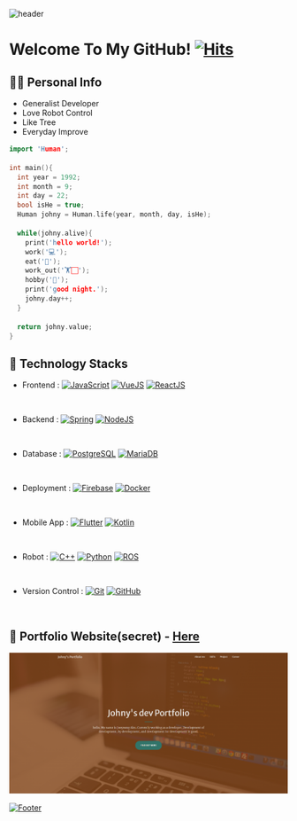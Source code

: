 ![header](https://capsule-render.vercel.app/api?type=shark&color=auto&height=50&section=header&text=✨&fontSize=20)

# Welcome To My GitHub! [![Hits](https://hits.seeyoufarm.com/api/count/incr/badge.svg?url=https%3A%2F%2Fgithub.com%2Fdkswndud1992%2F&count_bg=%233BFF8C&title_bg=%23FF9C45&icon=github.svg&icon_color=%23000000&title=hits&edge_flat=false)](https://github.com/dkswndud1992)

## 🙋‍♂️ Personal Info
- Generalist Developer
- Love Robot Control
- Like Tree
- Everyday Improve

```cpp
import 'Human';

int main(){
  int year = 1992;
  int month = 9;
  int day = 22;
  bool isHe = true;
  Human johny = Human.life(year, month, day, isHe);

  while(johny.alive){
    print('hello world!');
    work('💻');
    eat('🍖');
    work_out('🏋🏻');
    hobby('📖');
    print('good night.');
    johny.day++;
  }

  return johny.value;
}
```

## 🔨 Technology Stacks
- Frontend :
<span>[![JavaScript](https://img.shields.io/badge/JavaScript-dbab09?style=flat&logo=javascript&logoColor=white)](https://en.wikipedia.org/wiki/JavaScript)</span>
<span>[![VueJS](https://img.shields.io/badge/VueJS-01DFA5?style=flat&logo=vuedotjs&logoColor=white)](https://vuejs.org)</span>
<span>[![ReactJS](https://img.shields.io/badge/ReactJS-00FFFF?style=flat&logo=react&logoColor=black)](https://react.dev)</span>
<br/>

- Backend :
<span>[![Spring](https://img.shields.io/badge/Spring-0776pB?style=flat&logo=spring&logoColor=white)](https://spring.io)</span>
<span>[![NodeJS](https://img.shields.io/badge/NodeJS-dbab09?style=flat&logo=nodedotjs&logoColor=white)](https://nodejs.org)</span>
<br/>

- Database :
<span>[![PostgreSQL](https://img.shields.io/badge/PostgreSQL-336791?style=flat&logo=postgresql&logoColor=white)](https://www.postgresql.org)</span>
<span>[![MariaDB](https://img.shields.io/badge/MariaDB-0B3B39?style=flat&logo=mariadb&logoColor=white)](https://mariadb.org)</span>
<br/>

- Deployment :
<span>[![Firebase](https://img.shields.io/badge/Firebase-FFCA28?style=flat&logo=heroku&logoColor=white)](https://firebase.google.com)</span>
<span>[![Docker](https://img.shields.io/badge/Docker-00FFFF?style=flat&logo=docker&logoColor=white)](https://www.docker.com)</span>
<br/>

- Mobile App :
<span>[![Flutter](https://img.shields.io/badge/Flutter-61dafb?style=flat&logo=flutter&logoColor=white)](https://flutter.dev)</span>
<span>[![Kotlin](https://img.shields.io/badge/Kotlin-FFCA28?style=flat&logo=kotlin&logoColor=white)](https://kotlinlang.org)</span>
<br/>

- Robot :
<span>[![C++](https://img.shields.io/badge/C++-0000ff?style=flat&logo=cplusplus&logoColor=white)](https://learn.microsoft.com/cpp)</span>
<span>[![Python](https://img.shields.io/badge/Python-ffff00?style=flat&logo=python&logoColor=white)](https://www.python.org)</span>
<span>[![ROS](https://img.shields.io/badge/ROS-ff0000?style=flat&logo=ros&logoColor=white)](https://www.ros.org)</span>
<br/>

- Version Control :
<span>[![Git](https://img.shields.io/badge/Git-f09092?style=flat&logo=git&logoColor=white)](https://git-scm.com)</span>
<span>[![GitHub](https://img.shields.io/badge/GitHub-181717?style=flat&logo=github&logoColor=white)](https://github.com)</span>
<br/>

## 📝 Portfolio Website(secret) - <a href="https://my-secret-portfolio.web.app">Here</a>
[![Portfolio](https://raw.githubusercontent.com/dkswndud1992/dkswndud1992/main/web/portfolio_img.PNG)](https://my-secret-portfolio.web.app)

[![Footer](https://capsule-render.vercel.app/api?type=waving&color=auto&height=200&section=footer&text=⛵️_keep_going&fontSize=88)](https://shields.io)
